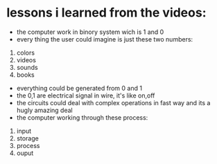 # lessons i learned from the videos:
- the computer work in binory system wich is 1 and 0
- every thing the user could imagine is just these two numbers:
1. colors
1. videos
1. sounds
1. books
- everything could be generated from 0 and 1
- the 0,1 are electrical signal in wire, it's like on,off
- the circuits could deal with complex operations in fast way and its a hugly amazing deal
- the computer working through these process:
1. input
1. storage
1. process
1. ouput

